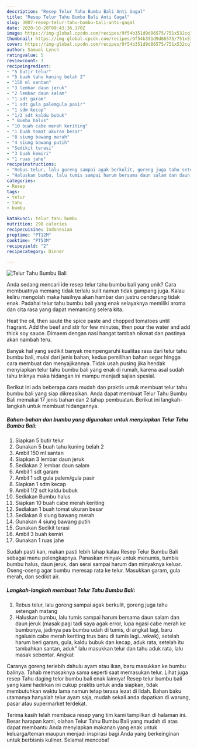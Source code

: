 ```yaml
---
description: "Resep Telur Tahu Bumbu Bali Anti Gagal"
title: "Resep Telur Tahu Bumbu Bali Anti Gagal"
slug: 3007-resep-telur-tahu-bumbu-bali-anti-gagal
date: 2020-10-20T09:43:36.170Z
image: https://img-global.cpcdn.com/recipes/9f54b351d9d86575/751x532cq70/telur-tahu-bumbu-bali-foto-resep-utama.jpg
thumbnail: https://img-global.cpcdn.com/recipes/9f54b351d9d86575/751x532cq70/telur-tahu-bumbu-bali-foto-resep-utama.jpg
cover: https://img-global.cpcdn.com/recipes/9f54b351d9d86575/751x532cq70/telur-tahu-bumbu-bali-foto-resep-utama.jpg
author: Samuel Lynch
ratingvalue: 5
reviewcount: 3
recipeingredient:
- "5 butir telur"
- "5 buah tahu kuning belah 2"
- "150 ml santan"
- "3 lembar daun jeruk"
- "2 lembar daun salam"
- "1 sdt garam"
- "1 sdt gula palemgula pasir"
- "1 sdm kecap"
- "1/2 sdt kaldu bubuk"
- " Bumbu halus"
- "10 buah cabe merah keriting"
- "1 buah tomat ukuran besar"
- "8 siung bawang merah"
- "4 siung bawang putih"
- "Sedikit terasi"
- "3 buah kemiri"
- "1 ruas jahe"
recipeinstructions:
- "Rebus telur, lalu goreng sampai agak berkulit, goreng juga tahu setengah matang"
- "Haluskan bumbu, lalu tumis sampai harum bersama daun salam dan daun jeruk (masak pagi tadi saya agak error, lupa ngasi cabe merah ke bumbunya, jadinya pas bumbu udah di tumis, di angkat lagi, baru ngalusin cabe merah keriting trus baru di tumis lagi...wkwk), setelah harum beri garam, gula, kaldu bubuk dan kecap, aduk rata, setelah itu tambahkan santan, aduk&#34; lalu masukkan telur dan tahu aduk rata, lalu masak sebentar. Angkat"
categories:
- Resep
tags:
- telur
- tahu
- bumbu

katakunci: telur tahu bumbu 
nutrition: 298 calories
recipecuisine: Indonesian
preptime: "PT12M"
cooktime: "PT53M"
recipeyield: "2"
recipecategory: Dinner

---
```



![Telur Tahu Bumbu Bali](https://img-global.cpcdn.com/recipes/9f54b351d9d86575/751x532cq70/telur-tahu-bumbu-bali-foto-resep-utama.jpg)

Anda sedang mencari ide resep telur tahu bumbu bali yang unik? Cara membuatnya memang tidak terlalu sulit namun tidak gampang juga. Kalau keliru mengolah maka hasilnya akan hambar dan justru cenderung tidak enak. Padahal telur tahu bumbu bali yang enak selayaknya memiliki aroma dan cita rasa yang dapat memancing selera kita.

Heat the oil, then sauté the spice paste and chopped tomatoes until fragrant. Add the beef and stir for few minutes, then pour the water and add thick soy sauce. Dimaem dengan nasi hangat tambah nikmat dan pastinya akan nambah teru.

Banyak hal yang sedikit banyak mempengaruhi kualitas rasa dari telur tahu bumbu bali, mulai dari jenis bahan, kedua pemilihan bahan segar hingga cara membuat dan menyajikannya. Tidak usah pusing jika hendak menyiapkan telur tahu bumbu bali yang enak di rumah, karena asal sudah tahu triknya maka hidangan ini mampu menjadi sajian spesial.


Berikut ini ada beberapa cara mudah dan praktis untuk membuat telur tahu bumbu bali yang siap dikreasikan. Anda dapat membuat Telur Tahu Bumbu Bali memakai 17 jenis bahan dan 2 tahap pembuatan. Berikut ini langkah-langkah untuk membuat hidangannya.

<!--inarticleads1-->

##### Bahan-bahan dan bumbu yang digunakan untuk menyiapkan Telur Tahu Bumbu Bali:

1. Siapkan 5 butir telur
1. Gunakan 5 buah tahu kuning belah 2
1. Ambil 150 ml santan
1. Siapkan 3 lembar daun jeruk
1. Sediakan 2 lembar daun salam
1. Ambil 1 sdt garam
1. Ambil 1 sdt gula palem/gula pasir
1. Siapkan 1 sdm kecap
1. Ambil 1/2 sdt kaldu bubuk
1. Sediakan  Bumbu halus
1. Siapkan 10 buah cabe merah keriting
1. Sediakan 1 buah tomat ukuran besar
1. Sediakan 8 siung bawang merah
1. Gunakan 4 siung bawang putih
1. Gunakan Sedikit terasi
1. Ambil 3 buah kemiri
1. Gunakan 1 ruas jahe


Sudah pasti kan, makan pasti lebih lahap kalau Resep Telur Bumbu Bali sebagai menu pelengkapnya. Panaskan minyak untuk menumis, tumbis bumbu halus, daun jeruk, dan serai sampai harum dan minyaknya keluar. Oseng-oseng agar bumbu meresap rata ke telur. Masukkan garam, gula merah, dan sedikit air. 

<!--inarticleads2-->

##### Langkah-langkah membuat Telur Tahu Bumbu Bali:

1. Rebus telur, lalu goreng sampai agak berkulit, goreng juga tahu setengah matang
1. Haluskan bumbu, lalu tumis sampai harum bersama daun salam dan daun jeruk (masak pagi tadi saya agak error, lupa ngasi cabe merah ke bumbunya, jadinya pas bumbu udah di tumis, di angkat lagi, baru ngalusin cabe merah keriting trus baru di tumis lagi...wkwk), setelah harum beri garam, gula, kaldu bubuk dan kecap, aduk rata, setelah itu tambahkan santan, aduk&#34; lalu masukkan telur dan tahu aduk rata, lalu masak sebentar. Angkat


Caranya goreng terlebih dahulu ayam atau ikan, baru masukkan ke bumbu balinya. Tahab memasaknya sama seperti saat memasukan telur. Lihat juga resep Tahu daging telor bumbu bali enak lainnya! Resep telur bumbu bali yang kami hadirkan ini cukup praktis untuk anda siapkan, tidak membutuhkan waktu lama namun tetap terasa lezat di lidah. Bahan baku utamanya hanyalah telur ayam saja, mudah sekali anda dapatkan di warung, pasar atau supermarket terdekat. 

Terima kasih telah membaca resep yang tim kami tampilkan di halaman ini. Besar harapan kami, olahan Telur Tahu Bumbu Bali yang mudah di atas dapat membantu Anda menyiapkan makanan yang enak untuk keluarga/teman maupun menjadi inspirasi bagi Anda yang berkeinginan untuk berbisnis kuliner. Selamat mencoba!
